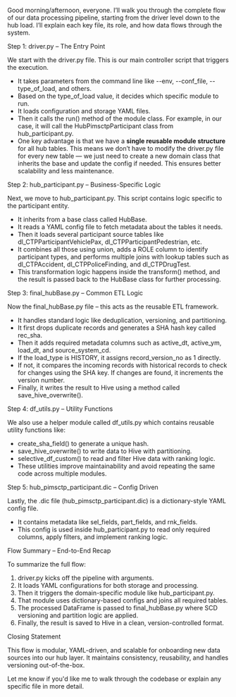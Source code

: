 Good morning/afternoon, everyone. I’ll walk you through the complete flow of our data processing pipeline, starting from the driver level down to the hub load. I’ll explain each key file, its role, and how data flows through the system.

Step 1: driver.py – The Entry Point

We start with the driver.py file. This is our main controller script that triggers the execution.

- It takes parameters from the command line like --env, --conf_file, --type_of_load, and others.
- Based on the type_of_load value, it decides which specific module to run.
- It loads configuration and storage YAML files.
- Then it calls the run() method of the module class. For example, in our case, it will call the HubPimsctpParticipant class from hub_participant.py.
- One key advantage is that we have a **single reusable module structure** for all hub tables. This means we don’t have to modify the driver.py file for every new table — we just need to create a new domain class that inherits the base and update the config if needed. This ensures better scalability and less maintenance.


Step 2: hub_participant.py – Business-Specific Logic

Next, we move to hub_participant.py. This script contains logic specific to the participant entity.

- It inherits from a base class called HubBase.
- It reads a YAML config file to fetch metadata about the tables it needs.
- Then it loads several participant source tables like dl_CTPParticipantVehiclePax, dl_CTPParticipantPedestrian, etc.
- It combines all those using union, adds a ROLE column to identify participant types, and performs multiple joins with lookup tables such as dl_CTPAccident, dl_CTPPoliceFinding, and dl_CTPDrugTest.
- This transformation logic happens inside the transform() method, and the result is passed back to the HubBase class for further processing.

Step 3: final_hubBase.py – Common ETL Logic

Now the final_hubBase.py file – this acts as the reusable ETL framework.

- It handles standard logic like deduplication, versioning, and partitioning.
- It first drops duplicate records and generates a SHA hash key called rec_sha.
- Then it adds required metadata columns such as active_dt, active_ym, load_dt, and source_system_cd.
- If the load_type is HISTORY, it assigns record_version_no as 1 directly.
- If not, it compares the incoming records with historical records to check for changes using the SHA key. If changes are found, it increments the version number.
- Finally, it writes the result to Hive using a method called save_hive_overwrite().

Step 4: df_utils.py – Utility Functions

We also use a helper module called df_utils.py which contains reusable utility functions like:

- create_sha_field() to generate a unique hash.
- save_hive_overwrite() to write data to Hive with partitioning.
- selective_df_custom() to read and filter Hive data with ranking logic.
- These utilities improve maintainability and avoid repeating the same code across multiple modules.

Step 5: hub_pimsctp_participant.dic – Config Driven

Lastly, the .dic file (hub_pimsctp_participant.dic) is a dictionary-style YAML config file.

- It contains metadata like sel_fields, part_fields, and rnk_fields.
- This config is used inside hub_participant.py to read only required columns, apply filters, and implement ranking logic.

Flow Summary – End-to-End Recap

To summarize the full flow:

1. driver.py kicks off the pipeline with arguments.
2. It loads YAML configurations for both storage and processing.
3. Then it triggers the domain-specific module like hub_participant.py.
4. That module uses dictionary-based configs and joins all required tables.
5. The processed DataFrame is passed to final_hubBase.py where SCD versioning and partition logic are applied.
6. Finally, the result is saved to Hive in a clean, version-controlled format.

Closing Statement

This flow is modular, YAML-driven, and scalable for onboarding new data sources into our hub layer. It maintains consistency, reusability, and handles versioning out-of-the-box.

Let me know if you'd like me to walk through the codebase or explain any specific file in more detail.
